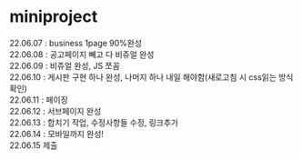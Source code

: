 # miniproject
22.06.07 : business 1page 90%완성 <br>
22.06.08 : 공고페이지 빼고 다 비쥬얼 완성 <br>
22.06.09 : 비쥬얼 완성, JS 쪼꼼<br>
22.06.10 : 게시판 구현 하나 완성, 나머지 하나 내일 해야함(새로고침 시 css읽는 방식 확인)<br>
22.06.11 : 페이징<br>
22.06.12 : 서브페이지 완성<br>
22.06.13 : 합치기 작업, 수정사항들 수정, 링크추가<br>
22.06.14 : 모바일까지 완성!<br>
22.06.15 제출

